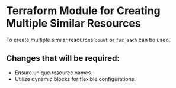 # Terraform Module for Creating Multiple Similar Resources

To create multiple similar resources `count` or `for_each` can be used.

## Changes that will be required:

- Ensure unique resource names.
- Utilize dynamic blocks for flexible configurations.
